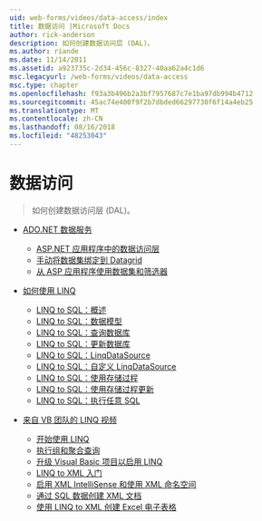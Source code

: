```yaml
---
uid: web-forms/videos/data-access/index
title: 数据访问 |Microsoft Docs
author: rick-anderson
description: 如何创建数据访问层 (DAL)。
ms.author: riande
ms.date: 11/14/2011
ms.assetid: a923735c-2d34-456c-8327-40aa62a4c1d6
msc.legacyurl: /web-forms/videos/data-access
msc.type: chapter
ms.openlocfilehash: f93a3b496b2a3bf7957687c7e1ba97db994b4712
ms.sourcegitcommit: 45ac74e400f9f2b7dbded66297730f6f14a4eb25
ms.translationtype: MT
ms.contentlocale: zh-CN
ms.lasthandoff: 08/16/2018
ms.locfileid: "48253043"
---
```

<a name="data-access"></a>数据访问
====================
> 如何创建数据访问层 (DAL)。


- [ADO.NET 数据服务](adonet-data-services/index.md)

    - [ASP.NET 应用程序中的数据访问层](adonet-data-services/data-access-layers-in-aspnet-applications.md)
    - [手动将数据集绑定到 Datagrid](adonet-data-services/how-to-manually-bind-a-dataset-to-a-datagrid.md)
    - [从 ASP 应用程序使用数据集和筛选器](adonet-data-services/how-to-work-with-datasets-and-filters-from-an-asp-application.md)
- [如何使用 LINQ](how-do-i-with-linq/index.md)

    - [LINQ to SQL：概述](how-do-i-with-linq/how-do-i-linq-to-sql-overview.md)
    - [LINQ to SQL：数据模型](how-do-i-with-linq/how-do-i-linq-to-sql-data-model.md)
    - [LINQ to SQL：查询数据库](how-do-i-with-linq/how-do-i-linq-to-sql-querying-the-database.md)
    - [LINQ to SQL：更新数据库](how-do-i-with-linq/how-do-i-linq-to-sql-updating-the-database.md)
    - [LINQ to SQL：LinqDataSource](how-do-i-with-linq/how-do-i-linq-to-sql-linqdatasource.md)
    - [LINQ to SQL：自定义 LinqDataSource](how-do-i-with-linq/how-do-i-linq-to-sql-custom-linqdatasource.md)
    - [LINQ to SQL：使用存储过程](how-do-i-with-linq/how-do-i-linq-to-sql-using-stored-procedures.md)
    - [LINQ to SQL：使用存储过程更新](how-do-i-with-linq/how-do-i-linq-to-sql-updating-with-stored-procedures.md)
    - [LINQ to SQL：执行任意 SQL](how-do-i-with-linq/how-do-i-linq-to-sql-executing-arbitrary-sql.md)
- [来自 VB 团队的 LINQ 视频](linq-videos-from-the-vb-team/index.md)

    - [开始使用 LINQ](linq-videos-from-the-vb-team/how-do-i-get-started-with-linq.md)
    - [执行组和聚合查询](linq-videos-from-the-vb-team/how-do-i-perform-group-and-aggregate-queries.md)
    - [升级 Visual Basic 项目以启用 LINQ](linq-videos-from-the-vb-team/how-do-i-upgrade-visual-basic-projects-to-enable-linq.md)
    - [LINQ to XML 入门](linq-videos-from-the-vb-team/how-do-i-get-started-with-linq-to-xml.md)
    - [启用 XML IntelliSense 和使用 XML 命名空间](linq-videos-from-the-vb-team/how-do-i-enable-xml-intellisense-and-use-xml-namespaces.md)
    - [通过 SQL 数据创建 XML 文档](linq-videos-from-the-vb-team/how-do-i-create-xml-documents-from-sql-data.md)
    - [使用 LINQ to XML 创建 Excel 电子表格](linq-videos-from-the-vb-team/how-do-i-create-excel-spreadsheets-using-linq-to-xml.md)
